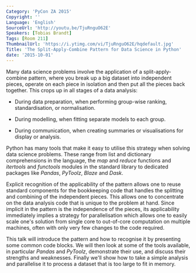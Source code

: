 ```yaml
---
Category: 'PyCon ZA 2015'
Copyright: ''
Language: 'English'
SourceUrl: 'http://youtu.be/TjuRnguO62E'
Speakers: [Tobias Brandt]
Tags: [Room 211]
ThumbnailUrl: 'https://i.ytimg.com/vi/TjuRnguO62E/hqdefault.jpg'
Title: 'The Split-Apply-Combine Pattern for Data Science in Python'
date: '2015-10-01'
---
```

Many data science problems involve the application of a split-apply-combine pattern, where you break up a big dataset into independent pieces, operate on each piece in isolation and then put all the pieces back together. This crops up in all stages of a data analysis:

  * During data preparation, when performing group-wise ranking, standardisation, or normalisation.

  * During modelling, when fitting separate models to each group.

  * During communication, when creating summaries or visualisations for display or analysis.

Python has many tools that make it easy to utilise this strategy when solving data science problems. These range from list and dictionary comprehensions in the language, the *map* and *reduce* functions and *itertools* and *functools* modules in the standard library to dedicated packages like *Pandas*, *PyToolz*, *Blaze* and *Dask*.

Explicit recognition of the applicability of the pattern allows one to reuse standard components for the bookkeeping code that handles the splitting and combining of the independent pieces. This allows one to concentrate on the data analysis code that is unique to the problem at hand. Since implicit in the pattern is the independence of the pieces, its applicability immediately implies a strategy for parallelisation which allows one to easily scale one's solution from single core to out-of-core computation on multiple machines, often with only very few changes to the code required.

This talk will introduce the pattern and how to recognise it by presenting some common code blocks. We will then look at some of the tools available, in particular *Pandas* and *PyToolz*, demonstrate their use, and discuss their strengths and weaknesses. Finally we'll show how to take a simple analysis and parallelise it to process a dataset that is too large to fit in memory.